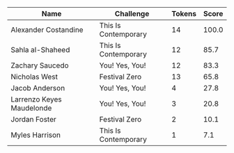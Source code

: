 Name | Challenge | Tokens | Score
--- | --- | --- | ---
Alexander Costandine | This Is Contemporary | 14 | 100.0
Sahla al-Shaheed | This Is Contemporary | 12 | 85.7
Zachary Saucedo | You! Yes, You! | 12 | 83.3
Nicholas West | Festival Zero | 13 | 65.8
Jacob Anderson | You! Yes, You! | 4 | 27.8
Larrenzo Keyes Maudelonde | You! Yes, You! | 3 | 20.8
Jordan Foster | Festival Zero | 2 | 10.1
Myles Harrison | This Is Contemporary | 1 | 7.1
